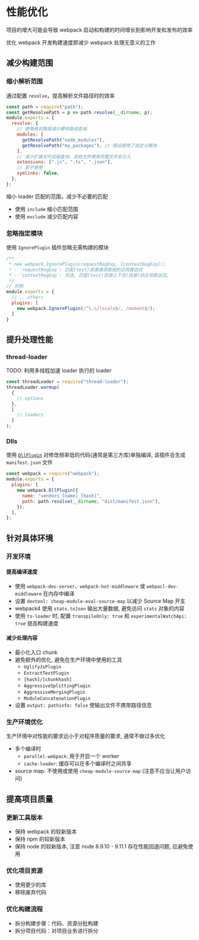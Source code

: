 # 性能优化

项目的增大可能会导致 webpack 启动和构建的时间增长到影响开发和发布的效率

优化 webpack 开发构建速度即减少 webpack 处理无意义的工作

## 减少构建范围

### 缩小解析范围

通过配置 `resolve`，提高解析文件路径时的效率

```js
const path = require("path");
const getResolvePath = p => path.resolve(__dirname, p);
module.exports = {
  resolve: {
    // 使用绝对路径减少模块路径查询
    modules: [
      getResolvePath("node_modules"),
      getResolvePath("my_packages"), // 假设使用了自定义模块
    ],
    // 减少扩展文件后缀查询，其他文件使用完整文件名引入
    extensions: [".js", ".ts", ".json"],
    // 若不使用
    symlinks: false,
  },
};
```

缩小 loader 匹配的范围，减少不必要的匹配

- 使用 `include` 缩小匹配范围
- 使用 `exclude` 减少匹配内容

### 忽略指定模块

使用 `IgnorePlugin` 插件忽略无需构建的模块

```js
/**
 * new webpack.IgnorePlugin(requestRegExp, [contextRegExp]);
 * - `requestRegExp`: 匹配(test)资源请求路径的正则表达式
 * - `contextRegExp`: 可选, 匹配(test)资源上下文(目录)的正则表达式。
 */
// 示例
module.exports = {
  // ...others
  plugins: [
    new webpack.IgnorePlugin(/^\.\/locale$/, /moment$/);
  ]
}
```

## 提升处理性能

### thread-loader

TODO:
利用多线程加速 loader 执行的 loader

```js
const threadLoader = require("thread-loader");
threadLoader.warmup(
  {
    // options
  },
  [
    // loaders
  ]
);
```

### Dlls

使用 [`DllPlugin`](https://webpack.docschina.org/plugins/dll-plugin) 对修改频率低的代码(通常是第三方库)单独编译, 该插件会生成 `manifest.json` 文件

```js
const webpack = require("webpack");
module.exports = {
  plugins: [
    new webpack.DllPlugin({
      name: "vendors_[name]_[hash]",
      path: path.resolve(__dirname, "dist/manifest.json"),
    }),
  ],
};
```

## 针对具体环境

### 开发环境

#### 提高编译速度

- 使用 `webpack-dev-server`、`webpack-hot-middleware` 或 `webpacl-dev-middleware` 在内存中编译
- 设置 `devtool: cheap-module-eval-source-map` 以减少 Source Map 开支
- webpack4 使用 `stats.toJson` 输出大量数据, 避免访问 `stats` 对象的内容
- 使用 `ts-loader` 时, 配置 `transpileOnly: true` 和 `experimentalWatchApi: true` 提高构建速度

#### 减少处理内容

- 最小化入口 chunk
- 避免额外的优化, 避免在生产环境中使用的工具
  - `UglifyJsPlugin`
  - `ExtractTextPlugin`
  - `[hash]/[chunkhash]`
  - `AggressiveSplittingPlugin`
  - `AggressiveMergingPlugin`
  - `ModuleConcatenationPlugin`
- 设置 `output: pathinfo: false` 使输出文件不携带路径信息

### 生产环境优化

生产环境中对性能的要求远小于对程序质量的要求, 通常不做过多优化

- 多个编译时
  - `parallel-webpack`: 用于开启一个 worker
  - `cache-loader`: 缓存可以在多个编译时之间共享
- source map: 不使用或使用 `cheap-module-source-map` (注意不应当让用户访问)

## 提高项目质量

### 更新工具版本

- 保持 webpack 的较新版本
- 保持 npm 的较新版本
- 保持 node 的较新版本, 注意 node 8.9.10 - 9.11.1 存在性能回退问题, 应避免使用

### 优化项目资源

- 使用更少的库
- 移除废弃代码

### 优化构建流程

- 拆分构建步骤：代码、资源分批构建
- 拆分项目代码：对项目业务进行拆分
